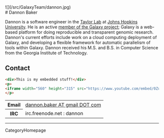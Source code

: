 <div class='right'>![](/src/GalaxyTeam/dannon.jpg)</div>
# Dannon Baker

Dannon is a software engineer in the [Taylor Lab](http://taylorlab.org/) at [Johns Hopkins University](http://jhu.edu/). He is an active [member of the Galaxy project](/src/GalaxyTeam/index.md); Galaxy is a web-based platform for doing reproducible and transparent genomic research. Dannon's current efforts include work on a cloud computing deployment of Galaxy, and developing a flexible framework for automatic parallelism of tools within Galaxy. Dannon received his M.S. and B.S. in Computer Science from the Georgia Institute of Technology. 
## Contact

```html
<div>This is my embedded stuff!</div>
<p>
<iframe width="560" height="315" src="https://www.youtube.com/embed/0ZutRhiFmHM" frameborder="0" allowfullscreen></iframe>
</p>
```


<table>
  <tr>
    <th> Email </th>
    <td> <a href="mailto:dannon.baker AT gmail DOT com">dannon.baker AT gmail DOT com</a> </td>
  </tr>
  <tr>
    <th> IRC </th>
    <td> irc.freenode.net : dannon </td>
  </tr>
</table>

----
CategoryHomepage
